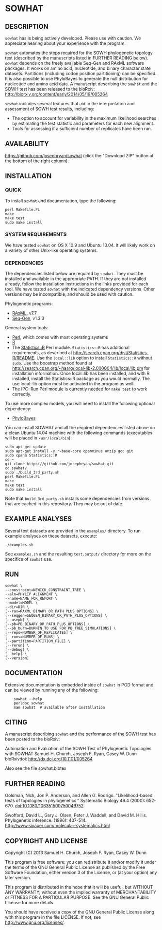 # SOWHAT


## DESCRIPTION


`sowhat` has is being actively developed. Please use with caution. We appreciate hearing about your experience with the program.

`sowhat` automates the steps required for the SOWH phylogenetic topology test (described by the manuscripts listed in FURTHER READING below). `sowhat` depends on the freely available Seq-Gen and RAxML software packages. It works on amino acid, nucleotide, and binary character state datasets. Partitions (including codon position partitioning) can be specified. It is also possible to use PhyloBayes to generate the null distribution for nucleotide and amino acid data. 
A manuscript describing the `sowhat` and the SOWH test has been released to the bioRxiv: http://biorxiv.org/content/early/2014/05/19/005264

`sowhat` includes several features that aid in the interpretation and assessment of SOWH test results, including: 

- The option to account for variability in the maximum likelihood searches by estimating the test statistic and parameters for each new alignment.
- Tools for assessing if a sufficient number of replicates have been run. 


## AVAILABILITY


https://github.com/josephryan/sowhat (click the "Download ZIP" button at the bottom of the right column).


## INSTALLATION

### QUICK

To install `sowhat` and documentation, type the following:

    perl Makefile.PL
    make
    make test
    sudo make install

### SYSTEM REQUIREMENTS

We have tested `sowhat` on OS X 10.9 and Ubuntu 13.04. It will likely work on a variety 
of other Unix-like operating systems.

### DEPENDENCIES

The dependencies listed below are required by `sowhat`. They must be installed and 
available in the appropriate PATH. If they are not installed already, follow the 
installation instructions in the links provided for each tool. We have tested `sowhat` 
with the indicated dependency versions. Other versions may be incompatible, and should be 
used with caution.

Phylogenetic programs: 
- [RAxML](https://github.com/stamatak/standard-RAxML), v7.7 
- [Seq-Gen](http://tree.bio.ed.ac.uk/software/seqgen/), v1.3.3

General system tools:
- [Perl](http://www.cpan.org/), which comes with most operating systems
- [R](http://www.r-project.org/)
- The [Statistics::R](http://search.cpan.org/dist/Statistics-R/) Perl module. `Statistics::R` has additional requirements, as described at http://search.cpan.org/dist/Statistics-R/README. Use the `local::lib` option to install `Statistics::R` without `sudo`. Use the boostrap method found at http://search.cpan.org/~haarg/local-lib-2.000004/lib/local/lib.pm for installation information. Once local::lib has been installed, and with R installed,  install the Statistics::R package as you would normally. The use local::lib option must be activated in the program as well.
- The [IPC::Run](http://search.cpan.org/dist/IPC-Run/) Perl module is currently needed for `make test` to work correctly.

To use more complex models, you will need to install the following optional dependency:
- [PhyloBayes](http://www.phylobayes.org)

You can install SOWHAT and all the required dependencies listed above on a clean Ubuntu 14.04 
machine with the following commands (executables will be placed in `/usr/local/bin`):

    sudo apt-get update
    sudo apt-get install -y r-base-core cpanminus unzip gcc git
    sudo cpanm Statistics::R
    cd ~
    git clone https://github.com/josephryan/sowhat.git
    cd sowhat/
    sudo ./build_3rd_party.sh
    perl Makefile.PL
    make
    make test
    sudo make install
    

Note that `build_3rd_party.sh` installs some dependencies from versions that are cached in 
this repository. They may be out of date.



## EXAMPLE ANALYSES

Several test datasets are provided in the `examples/` directory. To run example analyses 
on these datasets, execute:

    ./examples.sh
    

See `examples.sh` and the resulting `test.output/` directory for more on the specifics of 
`sowhat` use.

## RUN

    sowhat \
    --constraint=NEWICK_CONSTRAINT_TREE \
    --aln=PHYLIP_ALIGNMENT \
    --name=NAME_FOR_REPORT \
    --model=MODEL \
    --dir=DIR \
    [--rax=RAXML_BINARY_OR_PATH_PLUS_OPTIONS] \
    [--seqgen=SEQGEN_BINARY_OR_PATH_PLUS_OPTIONS] \
    [--usepb] \
    [--pb=PB_BINARY_OR_PATH_PLUS_OPTIONS] \
    [--pb_burn=BURNIN_TO_USE_FOR_PB_TREE_SIMULATIONS] \
    [--reps=NUMBER_OF_REPLICATES] \
    [--runs=NUMBER_OF_RUNS] \
    [--partition=PARTITION_FILE] \
    [--rerun] \
    [--debug] \
    [--help] \
    [--version]

## DOCUMENTATION


Extensive documentation is embedded inside of `sowhat` in POD format and
can be viewed by running any of the following:

        sowhat --help
        perldoc sowhat
        man sowhat  # available after installation


## CITING

A manuscript describing `sowhat` and the performance of the SOWH test has been posted to the bioRxiv:

Automation and Evaluation of the SOWH Test of Phylogenetic Topologies with SOWHAT
Samuel H. Church, Joseph F. Ryan, Casey W. Dunn
bioRxivdoi: http://dx.doi.org/10.1101/005264

Also see the file sowhat.bibtex

## FURTHER READING


Goldman, Nick, Jon P. Anderson, and Allen G. Rodrigo. "Likelihood-based tests of 
topologies in phylogenetics." Systematic Biology 49.4 (2000): 652-670. 
[doi:10.1080/106351500750049752](http://dx.doi.org/10.1080/106351500750049752)

Swofford, David L., Gary J. Olsen, Peter J. Waddell, and David M. Hillis. Phylogenetic 
inference. (1996): 407-514. http://www.sinauer.com/molecular-systematics.html




## COPYRIGHT AND LICENSE


Copyright (C) 2013 Samuel H. Church, Joseph F. Ryan, Casey W. Dunn

This program is free software: you can redistribute it and/or modify
it under the terms of the GNU General Public License as published by
the Free Software Foundation, either version 3 of the License, or
(at your option) any later version.

This program is distributed in the hope that it will be useful,
but WITHOUT ANY WARRANTY; without even the implied warranty of
MERCHANTABILITY or FITNESS FOR A PARTICULAR PURPOSE.  See the
GNU General Public License for more details.

You should have received a copy of the GNU General Public License
along with this program in the file LICENSE.  If not, see
http://www.gnu.org/licenses/.
